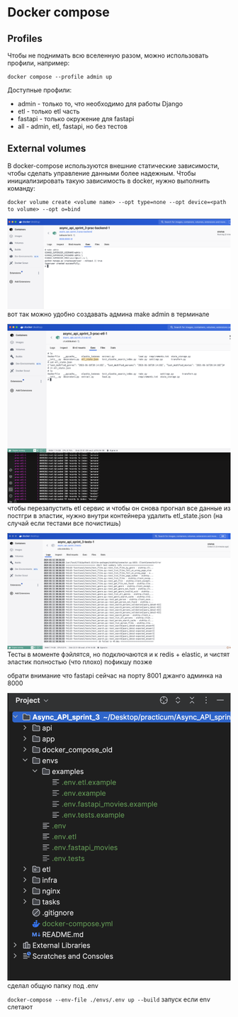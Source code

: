 # Docker compose

## Profiles
Чтобы не поднимать всю вселенную разом, можно использовать профили, например:
```
docker compose --profile admin up
```
Доступные профили:
- admin - только то, что необходимо для работы Django
- etl - только etl часть
- fastapi - только окружение для fastapi
- all - admin, etl, fastapi, но без тестов


## External volumes
В docker-compose используются внешние статические зависимости, чтобы сделать управление данными более надежным. Чтобы инициализировать такую зависимость в docker, нужно выполнить команду:
```
docker volume create <volume name> --opt type=none --opt device=<path to volume> --opt o=bind
```

![screenshot](readme/make-admin.png) вот так можно удобно создавать админа make admin в терминале

![screenshot](readme/run-etl.png) чтобы перезапустить etl сервис и чтобы он снова прогнал все данные из постгри в эластик, нужно внутри контейнера удалить etl_state.json (на случай если тестами все почистишь)

![screenshot](readme/tests-failed.png) Тесты в моменте фэйлятся, но подключаются и к redis + elastic, и чистят эластик полностью (что плохо) пофикшу позже

обрати внимание что fastapi сейчас на порту 8001 джанго админка на 8000

![screenshot](readme/common-env.png) сделал общую папку под .env

```docker-compose --env-file ./envs/.env up --build``` запуск если env слетают

